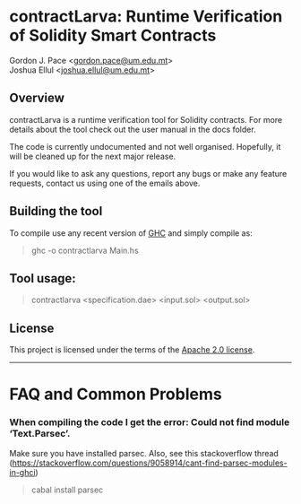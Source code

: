 # contractLarva: Runtime Verification of Solidity Smart Contracts
Gordon J. Pace &lt;gordon.pace@um.edu.mt&gt;  
Joshua Ellul &lt;joshua.ellul@um.edu.mt&gt;

## Overview

contractLarva is a runtime verification tool for Solidity contracts. For more details about the tool check out the user manual in the docs folder. 

The code is currently undocumented and not well organised. Hopefully, it will be cleaned up for the next major release.

If you would like to ask any questions, report any bugs or make any feature requests, contact us using one of the emails above.

## Building the tool

To compile use any recent version of [GHC](https://www.haskell.org/ghc/) and simply compile as:

> ghc -o contractlarva Main.hs

## Tool usage:

> contractlarva &lt;specification.dae&gt; &lt;input.sol&gt; &lt;output.sol&gt;

## License
This project is licensed under the terms of the [Apache 2.0 license](LICENSE).

----
# FAQ and Common Problems

### When compiling the code I get the error: Could not find module ‘Text.Parsec’.
Make sure you have installed parsec.  Also, see this stackoverflow thread (https://stackoverflow.com/questions/9058914/cant-find-parsec-modules-in-ghci)
>cabal install parsec
